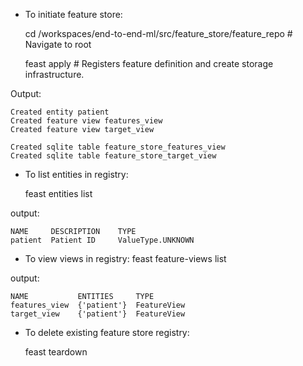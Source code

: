 - To initiate feature store:

    cd /workspaces/end-to-end-ml/src/feature_store/feature_repo  # Navigate to root

    feast apply  # Registers feature definition and create storage infrastructure.

Output:

    Created entity patient
    Created feature view features_view
    Created feature view target_view

    Created sqlite table feature_store_features_view
    Created sqlite table feature_store_target_view

- To list entities in registry:

    feast entities list

output: 

    NAME     DESCRIPTION    TYPE
    patient  Patient ID     ValueType.UNKNOWN

- To view views in registry:
    feast feature-views list

output:

    NAME           ENTITIES     TYPE
    features_view  {'patient'}  FeatureView
    target_view    {'patient'}  FeatureView


- To delete existing feature store registry:

    feast teardown